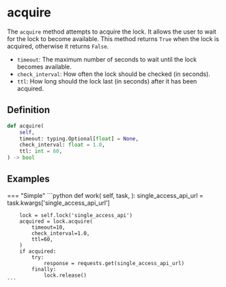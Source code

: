 # acquire

The `acquire` method attempts to acquire the lock. It allows the user to wait for the lock to become available. This method returns `True` when the lock is acquired, otherwise it returns `False`.

- `timeout`: The maximum number of seconds to wait until the lock becomes available.
- `check_interval`: How often the lock should be checked (in seconds).
- `ttl`: How long should the lock last (in seconds) after it has been acquired.


## Definition

```python
def acquire(
    self,
    timeout: typing.Optional[float] = None,
    check_interval: float = 1.0,
    ttl: int = 60,
) -> bool
```


## Examples

=== "Simple"
    ```python
    def work(
        self,
        task,
    ):
        single_access_api_url = task.kwargs['single_access_api_url']

        lock = self.lock('single_access_api')
        acquired = lock.acquire(
            timeout=10,
            check_interval=1.0,
            ttl=60,
        )
        if acquired:
            try:
                response = requests.get(single_access_api_url)
            finally:
                lock.release()
    ```
